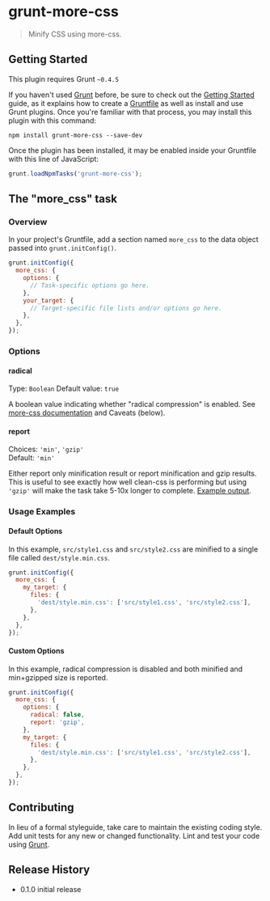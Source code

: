 # grunt-more-css

> Minify CSS using more-css.

## Getting Started
This plugin requires Grunt `~0.4.5`

If you haven't used [Grunt](http://gruntjs.com/) before, be sure to check out the [Getting Started](http://gruntjs.com/getting-started) guide, as it explains how to create a [Gruntfile](http://gruntjs.com/sample-gruntfile) as well as install and use Grunt plugins. Once you're familiar with that process, you may install this plugin with this command:

```shell
npm install grunt-more-css --save-dev
```

Once the plugin has been installed, it may be enabled inside your Gruntfile with this line of JavaScript:

```js
grunt.loadNpmTasks('grunt-more-css');
```

## The "more_css" task

### Overview
In your project's Gruntfile, add a section named `more_css` to the data object passed into `grunt.initConfig()`.

```js
grunt.initConfig({
  more_css: {
    options: {
      // Task-specific options go here.
    },
    your_target: {
      // Target-specific file lists and/or options go here.
    },
  },
});
```

### Options

#### radical
Type: `Boolean`
Default value: `true`

A boolean value indicating whether "radical compression" is enabled. See [more-css documentation](https://github.com/army8735/more) and Caveats (below).

#### report
Choices: `'min'`, `'gzip'`  
Default: `'min'`

Either report only minification result or report minification and gzip results.
This is useful to see exactly how well clean-css is performing but using `'gzip'` will make the task take 5-10x longer to complete. [Example output](https://github.com/sindresorhus/maxmin#readme).

### Usage Examples

#### Default Options
In this example, `src/style1.css` and `src/style2.css` are minified to a single file called `dest/style.min.css`.

```js
grunt.initConfig({
  more_css: {
    my_target: {
      files: {
        'dest/style.min.css': ['src/style1.css', 'src/style2.css'],
      },
    },
  },
});
```

#### Custom Options
In this example, radical compression is disabled and both minified and min+gzipped size is reported.

```js
grunt.initConfig({
  more_css: {
    options: {
      radical: false,
      report: 'gzip',
    },
    my_target: {
      files: {
        'dest/style.min.css': ['src/style1.css', 'src/style2.css'],
      },
    },
  },
});
```

## Contributing
In lieu of a formal styleguide, take care to maintain the existing coding style. Add unit tests for any new or changed functionality. Lint and test your code using [Grunt](http://gruntjs.com/).

## Release History
* 0.1.0 initial release

